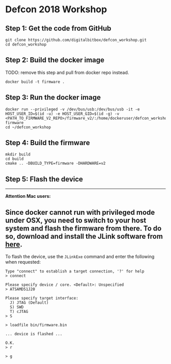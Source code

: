 # Defcon 2018 Workshop

## Step 1: Get the code from GitHub

```
git clone https://github.com/digitalbitbox/defcon_workshop.git
cd defcon_workshop
```

## Step 2: Build the docker image

TODO: remove this step and pull from docker repo instead.

```
docker build -t firmware .
```

## Step 3: Run the docker image

```
docker run --privileged -v /dev/bus/usb:/dev/bus/usb -it -e HOST_USER_ID=$(id -u) -e HOST_USER_GID=$(id -g) -v <PATH_TO_FIRMWARE_V2_REPO>/firmware_v2/:/home/dockeruser/defcon_workshop firmware
cd ~/defcon_workshop
```

## Step 4: Build the firmware

```
mkdir build
cd build
cmake .. -DBUILD_TYPE=firmware -DHARDWARE=v2
```

## Step 5: Flash the device

---
**Attention Mac users:**

Since docker cannot run with privileged mode under OSX, you need to switch to your host system and flash the firmware from there.
To do so, download and install the JLink software from [here](https://www.segger.com/downloads/jlink/#J-LinkSoftwareAndDocumentationPack).
---

To flash the device, use the `JLinkExe` command and enter the following when requested:

```
Type "connect" to establish a target connection, '?' for help
> connect

Please specify device / core. <Default>: Unspecified
> ATSAMD51J20

Please specify target interface:
  J) JTAG (Default)
  S) SWD
  T) cJTAG
> S

> loadfile bin/firmware.bin

... device is flashed ...

O.K.
> r

> g
```

